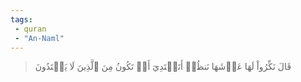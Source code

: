 ```yaml
---
tags: 
 - quran 
 - "An-Naml"
---
```


> قَالَ نَكِّرُواْ لَهَا عَرۡشَهَا نَنظُرۡ أَتَهۡتَدِيٓ أَمۡ تَكُونُ مِنَ ٱلَّذِينَ لَا يَهۡتَدُونَ
